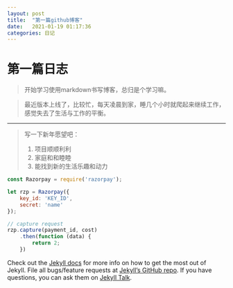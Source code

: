 ```yaml
---
layout: post
title:  "第一篇github博客"
date:   2021-01-19 01:17:36 
categories: 日记 
---
```

# 第一篇日志
> 开始学习使用markdown书写博客，总归是个学习嘛。

> 最近版本上线了，比较忙，每天凌晨到家，睡几个小时就爬起来继续工作，感觉失去了生活与工作的平衡。
*****
> 写一下新年愿望吧：
> 1. 项目顺顺利利
> 2. 家庭和和睦睦
> 3. 能找到新的生活乐趣和动力

```javascript
const Razorpay = require('razorpay');

let rzp = Razorpay({
	key_id: 'KEY_ID',
	secret: 'name'
});

// capture request
rzp.capture(payment_id, cost)
	.then(function (data) {
		return 2;
	})
```

Check out the [Jekyll docs][jekyll-docs] for more info on how to get the most out of Jekyll. File all bugs/feature requests at [Jekyll’s GitHub repo][jekyll-gh]. If you have questions, you can ask them on [Jekyll Talk][jekyll-talk].

[jekyll-docs]: https://jekyllrb.com/docs/home
[jekyll-gh]:   https://github.com/jekyll/jekyll
[jekyll-talk]: https://talk.jekyllrb.com/
